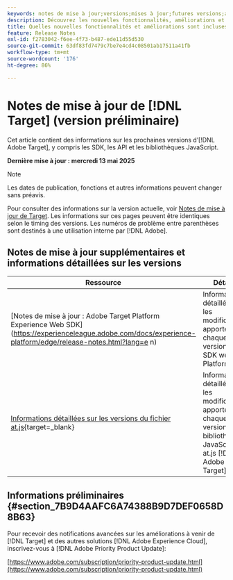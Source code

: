 ```yaml
---
keywords: notes de mise à jour;versions;mises à jour;futures versions;améliorations;nouvelles fonctionnalités;correctifs;mises à jour;version préliminaire;accès anticipé
description: Découvrez les nouvelles fonctionnalités, améliorations et correctifs de la prochaine version dʼ [!DNL Adobe Target], notamment les SDK, les API et les bibliothèques JavaScript.
title: Quelles nouvelles fonctionnalités et améliorations sont incluses dans la prochaine version de [!DNL Target] ?
feature: Release Notes
exl-id: f2783042-f6ee-4f73-b487-ede11d55d530
source-git-commit: 63df83fd7479c7be7e4cd4c08501ab17511a41fb
workflow-type: tm+mt
source-wordcount: '176'
ht-degree: 86%

---
```


# Notes de mise à jour de [!DNL Target] (version préliminaire)

Cet article contient des informations sur les prochaines versions d’[!DNL Adobe Target], y compris les SDK, les API et les bibliothèques JavaScript.

**Dernière mise à jour : mercredi 13 mai 2025**

>[!NOTE]
>
>Les dates de publication, fonctions et autres informations peuvent changer sans préavis.
>
>Pour consulter des informations sur la version actuelle, voir [Notes de mise à jour de Target](release-notes.md). Les informations sur ces pages peuvent être identiques selon le timing des versions. Les numéros de problème entre parenthèses sont destinés à une utilisation interne par [!DNL Adobe].

## Notes de mise à jour supplémentaires et informations détaillées sur les versions

| Ressource | Détails |
|--- |--- |
| [Notes de mise à jour : Adobe Target Platform Experience Web SDK]&#x200B;(https://experienceleague.adobe.com/docs/experience-platform/edge/release-notes.html?lang=e n) | Informations détaillées sur les modifications apportées à chaque version du SDK web Platform. |
| [Informations détaillées sur les versions du fichier at.js](https://experienceleague.adobe.com/docs/target-dev/developer/client-side/at-js-implementation/target-atjs-versions.html?lang=fr){target=_blank} | Informations détaillées sur les modifications apportées à chaque version de la bibliothèque JavaScript at.js [!DNL Adobe Target]. |

## Informations préliminaires {#section_7B9D4AAFC6A74388B9D7DEF0658D8B63}

Pour recevoir des notifications avancées sur les améliorations à venir de [!DNL Target] et des autres solutions [!DNL Adobe Experience Cloud], inscrivez-vous à [!DNL Adobe Priority Product Update]:

[https://www.adobe.com/subscription/priority-product-update.html](https://www.adobe.com/subscription/priority-product-update.html)
